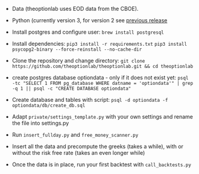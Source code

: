 * Data (theoptionlab uses EOD data from the CBOE).

* Python (currently version 3, for version 2 see [previous release](https://github.com/theoptionlab/theoptionlab/releases/tag/v1.0)

* Install postgres and configure user: 
`brew install postgresql`

* Install dependencies: `pip3 install -r requirements.txt`
`pip3 install psycopg2-binary --force-reinstall --no-cache-dir`

* Clone the repository and change directory: 
`git clone https://github.com/theoptionlab/theoptionlab.git && cd theoptionlab`

* create postgres database optiondata - only if it does not exist yet:
`psql -tc "SELECT 1 FROM pg_database WHERE datname = 'optiondata'" | grep -q 1 || psql -c "CREATE DATABASE optiondata"`

* Create database and tables with script:
`psql -d optiondata -f optiondata/db/create_db.sql`

* Adapt `private/settings_template.py` with your own settings and rename the file into settings.py

* Run `insert_fullday.py` and `free_money_scanner.py`

* Insert all the data and precompute the greeks (takes a while), with or without the risk free rate (takes an even longer while)

* Once the data is in place, run your first backtest with `call_backtests.py`
